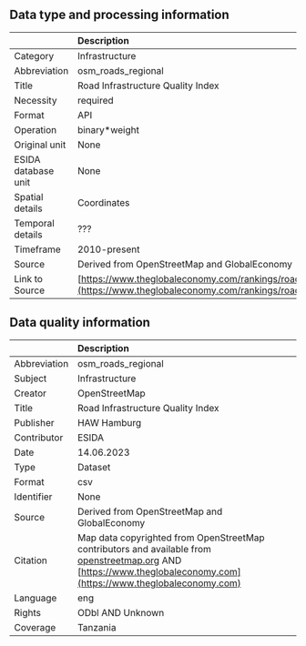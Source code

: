 ## Data type and processing information 

|                     | Description                                                                                                          |
|:--------------------|:---------------------------------------------------------------------------------------------------------------------|
| Category            | Infrastructure                                                                                                       |
| Abbreviation        | osm_roads_regional                                                                                                   |
| Title               | Road Infrastructure Quality Index                                                                                    |
| Necessity           | required                                                                                                             |
| Format              | API                                                                                                                  |
| Operation           | binary*weight                                                                                                        |
| Original unit       | None                                                                                                                 |
| ESIDA database unit | None                                                                                                                 |
| Spatial details     | Coordinates                                                                                                          |
| Temporal details    | ???                                                                                                                  |
| Timeframe           | 2010-present                                                                                                         |
| Source              | Derived from OpenStreetMap and GlobalEconomy                                                                         |
| Link to Source      | [https://www.theglobaleconomy.com/rankings/roads_quality/](https://www.theglobaleconomy.com/rankings/roads_quality/) |

## Data quality information 

|              | Description                                                                                                                                                                             |
|:-------------|:----------------------------------------------------------------------------------------------------------------------------------------------------------------------------------------|
| Abbreviation | osm_roads_regional                                                                                                                                                                      |
| Subject      | Infrastructure                                                                                                                                                                          |
| Creator      | OpenStreetMap                                                                                                                                                                           |
| Title        | Road Infrastructure Quality Index                                                                                                                                                       |
| Publisher    | HAW Hamburg                                                                                                                                                                             |
| Contributor  | ESIDA                                                                                                                                                                                   |
| Date         | 14.06.2023                                                                                                                                                                              |
| Type         | Dataset                                                                                                                                                                                 |
| Format       | csv                                                                                                                                                                                     |
| Identifier   | None                                                                                                                                                                                    |
| Source       | Derived from OpenStreetMap and GlobalEconomy                                                                                                                                            |
| Citation     | Map data copyrighted from OpenStreetMap contributors and available from [openstreetmap.org](openstreetmap.org) AND [https://www.theglobaleconomy.com](https://www.theglobaleconomy.com) |
| Language     | eng                                                                                                                                                                                     |
| Rights       | ODbl AND Unknown                                                                                                                                                                        |
| Coverage     | Tanzania                                                                                                                                                                                |